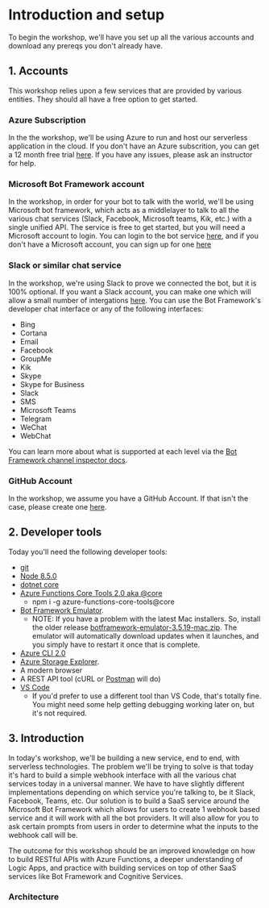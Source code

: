 # Introduction and setup

To begin the workshop, we'll have you set up all the various accounts and download any prereqs you don't already have.

## 1. Accounts

This workshop relies upon a few services that are provided by various entities. They should all have a free option to get started.

### Azure Subscription

In the the workshop, we'll be using Azure to run and host our serverless application in the cloud. If you don't have an Azure subscrition, you can get a 12 month free trial [here](https://azure.microsoft.com/en-us/free/?v=17.39a). If you have any issues, please ask an instructor for help.

### Microsoft Bot Framework account

In the workshop, in order for your bot to talk with the world, we'll be using Microsoft bot framework, which acts as a middlelayer to talk to all the various chat services (Slack, Facebook, Microsoft teams, Kik, etc.) with a single unified API. The service is free to get started, but you will need a Microsoft account to login. You can login to the bot service [here](https://dev.botframework.com/bots), and if you don't have a Microsoft account, you can sign up for one [here](https://account.microsoft.com/account)

### Slack or similar chat service

In the workshop, we're using Slack to prove we connected the bot, but it is 100% optional. If you want a Slack account, you can make one which will allow a small number of intergations [here](https://slack.com/create#email). You can use the Bot Framework's developer chat interface or any of the following interfaces:

 - Bing
 - Cortana
 - Email
 - Facebook
 - GroupMe
 - Kik
 - Skype
 - Skype for Business
 - Slack
 - SMS
 - Microsoft Teams
 - Telegram
 - WeChat
 - WebChat

 You can learn more about what is supported at each level via the [Bot Framework channel inspector docs](https://docs.microsoft.com/en-us/bot-framework/portal-channel-inspector).

### GitHub Account

In the workshop, we assume you have a GitHub Account. If that isn't the case, please create one [here](https://github.com/join?source=header-home).

## 2. Developer tools

Today you'll need the following developer tools:
 - [git](https://git-scm.com/downloads)
 - [Node 8.5.0](https://nodejs.org/en/download/releases/)
 - [dotnet core](https://www.microsoft.com/net/download/core)
 - [Azure Functions Core Tools 2.0 aka @core](https://www.npmjs.com/package/azure-functions-core-tools)
    - npm i -g azure-functions-core-tools@core
 - [Bot Framework Emulator](https://github.com/Microsoft/BotFramework-Emulator/releases/tag/v3.5.31). 
     * NOTE: If you have a problem with the latest Mac installers. So, install the older release [botframework\-emulator\-3\.5\.19\-mac\.zip](https://github.com/Microsoft/BotFramework-Emulator/releases/download/v3.5.19/botframework-emulator-3.5.19-mac.zip). The emulator will automatically download updates when it launches, and you simply have to restart it once that is complete.
 - [Azure CLI 2.0](https://docs.microsoft.com/en-us/cli/azure/install-azure-cli?view=azure-cli-latest)
 - [Azure Storage Explorer](https://azure.microsoft.com/en-us/features/storage-explorer/).
 - A modern browser
 - A REST API tool (cURL or [Postman](https://www.getpostman.com/) will do)
 - [VS Code](https://code.visualstudio.com/Download)
    - If you'd prefer to use a different tool than VS Code, that's totally fine. You might need some help getting debugging working later on, but it's not required.

## 3. Introduction

In today's workshop, we'll be building a new service, end to end, with serverless technologies. The problem we'll be trying to solve is that today it's hard to build a simple webhook interface with all the various chat services today in a universal manner. We have to have slightly different implementations depending on which service you're talking to, be it Slack, Facebook, Teams, etc. Our solution is to build a SaaS service around the Microsoft Bot Framework which allows for users to create 1 webhook based service and it will work with all the bot providers. It will also allow for you to ask certain prompts from users in order to determine what the inputs to the webhook call will be.

The outcome for this workshop should be an improved knowledge on how to build RESTful APIs with Azure Functions, a deeper understanding of Logic Apps, and practice with building services on top of other SaaS services like Bot Framework and Cognitive Services.

### Architecture

<TBD>
